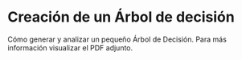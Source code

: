 # Creación de un Árbol de decisión
Cómo generar y analizar un pequeño Árbol de Decisión.
Para más información visualizar el PDF adjunto.

